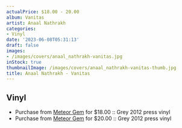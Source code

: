 ```yaml
---
actualPrice: $18.00 - 20.00
album: Vanitas
artist: Anaal Nathrakh
categories:
- Vinyl
date: '2023-06-08T05:31:13'
draft: false
images:
- /images/covers/anaal_nathrakh-vanitas.jpg
inStock: true
thumbnailImage: /images/covers/anaal_nathrakh-vanitas-thumb.jpg
title: Anaal Nathrakh - Vanitas
---
```


## Vinyl
* Purchase from [Meteor Gem](https://meteor-gem.com/products/used-anaal-nathrakh-vanitas-lp) for $18.00 :: Grey 2012 press vinyl
* Purchase from [Meteor Gem](https://meteor-gem.com/products/anaal-nathrakh-vanitas-lp) for $20.00 :: Grey 2012 press vinyl
